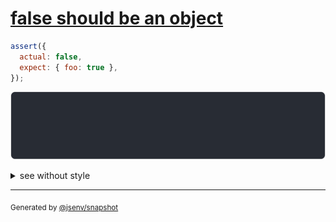 # [false should be an object](../../object.test.js#L49)

```js
assert({
  actual: false,
  expect: { foo: true },
});
```

![img](throw.svg)

<details>
  <summary>see without style</summary>

```console
AssertionError: actual and expect are different

actual: false
expect: {
  foo: true,
}
```

</details>

---
<sub>
  Generated by <a href="https://github.com/jsenv/core/tree/main/packages/independent/snapshot">@jsenv/snapshot</a>
</sub>